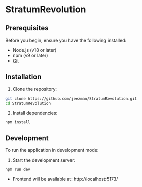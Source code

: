 # StratumRevolution

## Prerequisites

Before you begin, ensure you have the following installed:

- Node.js (v18 or later)
- npm (v9 or later)
- Git

## Installation

1. Clone the repository:

```bash
git clone https://github.com/jeezman/StratumRevolution.git
cd StratumRevolution
```

2. Install dependencies:

```bash
npm install
```

## Development

To run the application in development mode:

1. Start the development server:

```bash
npm run dev
```

- Frontend will be available at: http://localhost:5173/
